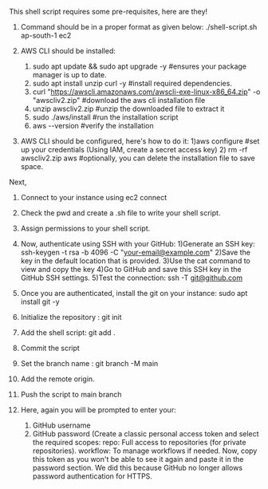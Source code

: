 This shell script requires some pre-requisites, here are they!

1. Command should be in a proper format as given below:
	./shell-script.sh ap-south-1 ec2

2. AWS CLI should be installed:
	1) sudo apt update && sudo apt upgrade -y    									 #ensures your package manager is up to date.
	2) sudo apt install unzip curl -y            									 #install required dependencies.
	3) curl "https://awscli.amazonaws.com/awscli-exe-linux-x86_64.zip" -o "awscliv2.zip"                             #download the aws cli installation file
	4) unzip awscliv2.zip                         									#unzip the downloaded file to extract it
	5) sudo ./aws/install                         									#run the installation script 
	6) aws --version                              									#verify the installation

3) AWS CLI should be configured, here's how to do it:
	1)aws configure                										#set up your credentials (Using IAM, create a secret access key)
	2) rm -rf awscliv2.zip aws     										#optionally, you can delete the installation file to save space. 

Next,
1. Connect to your instance using ec2 connect
2. Check the pwd and create a .sh file to write your shell script.
3. Assign permissions to your shell script.
4. Now, authenticate using SSH with your GitHub:
	1)Generate an SSH key: ssh-keygen -t rsa -b 4096 -C "your-email@example.com"
	2)Save the key in the default location that is provided.
	3)Use the cat command to view and copy the key
	4)Go to GitHub and save this SSH key in the GitHub SSH settings.
	5)Test the connection: ssh -T git@github.com

5. Once you are authenticated, install the git on your instance: sudo apt install git -y

6. Initialize the repository : git init

7. Add the shell script: git add .

8. Commit the script

9. Set the branch name : git branch -M main

10. Add the remote origin.

11. Push the script to main branch

12. Here, again you will be prompted to enter your:
	1) GitHub username
	2) GitHub password (Create a classic personal access token and select the required scopes:
		 repo: Full access to repositories (for private repositories).
		 workflow: To manage workflows if needed. 
Now, copy this token as you won't be able to see it again and paste it in the password section.
We did this because GitHub no longer allows password authentication for HTTPS.
